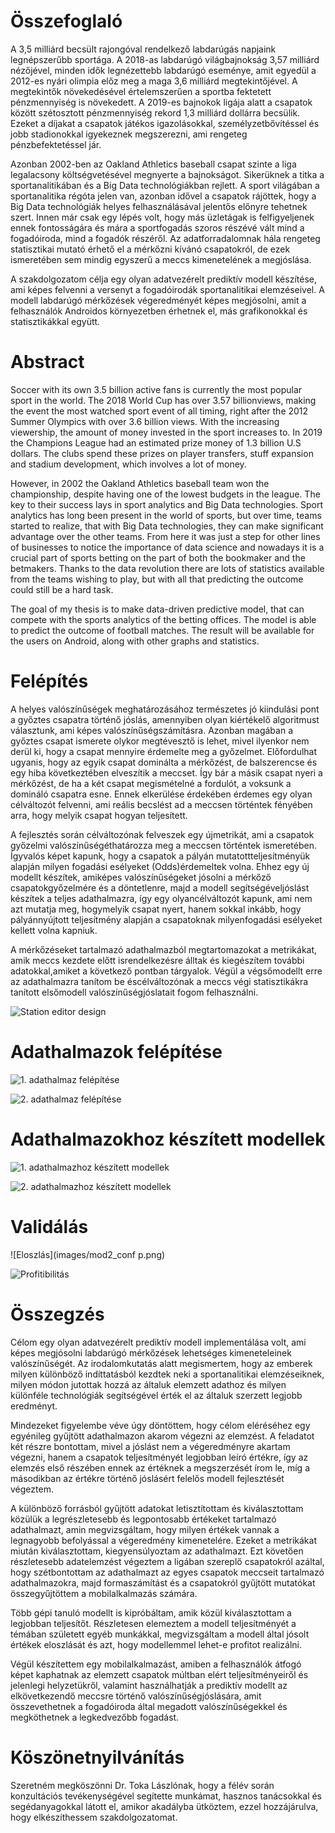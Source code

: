 # Összefoglaló


A 3,5 milliárd becsült rajongóval rendelkező labdarúgás napjaink legnépszerűbb sportága. A 2018-as labdarúgó világbajnokság 3,57 milliárd nézőjével, minden idők legnézettebb labdarúgó eseménye, amit egyedül a 2012-es nyári olimpia előz meg a maga 3,6 milliárd megtekintőjével. A megtekintők növekedésével értelemszerűen a sportba fektetett pénzmennyiség is növekedett. A 2019-es bajnokok ligája alatt a csapatok között szétosztott pénzmennyiség rekord 1,3 milliárd dollárra becsülik. Ezeket a díjakat a csapatok játékos igazolásokkal, személyzetbővítéssel és jobb stadionokkal igyekeznek megszerezni, ami rengeteg pénzbefektetéssel jár.

Azonban 2002-ben az Oakland Athletics baseball csapat szinte a liga legalacsony költségvetésével megnyerte a bajnokságot. Sikerüknek a titka a sportanalitikában és a Big Data technológiákban rejlett. A sport világában a sportanalitika régóta jelen van, azonban idővel a csapatok rájöttek, hogy a Big Data technológiák helyes felhasználásával jelentős előnyre tehetnek szert. Innen már csak egy lépés volt, hogy más üzletágak is felfigyeljenek ennek fontosságára és mára a sportfogadás szoros részévé vált mind a fogadóiroda, mind a fogadók részéről. Az adatforradalomnak hála rengeteg statisztikai mutató érhető el a mérkőzni kívánó csapatokról, de ezek ismeretében sem mindig egyszerű a meccs kimenetelének a megjóslása.

A szakdolgozatom célja egy olyan adatvezérelt prediktív modell készítése, ami képes felvenni a versenyt a fogadóirodák sportanalitikai elemzéseivel. A modell labdarúgó mérkőzések végeredményét képes megjósolni, amit a felhasználók Androidos környezetben érhetnek el, más grafikonokkal és statisztikákkal együtt.



# Abstract
Soccer with its own 3.5 billion active fans is currently the most popular sport in the world. The 2018 World Cup has over 3.57 billionviews, making the event the most watched sport event of all timing, right after the 2012 Summer Olympics with over 3.6 billion views. With the increasing viewership, the amount of money invested in the sport increases to. In 2019 the Champions League had an estimated prize money of 1.3 billion U.S dollars. The clubs spend these prizes on player transfers, stuff expansion and stadium development, which involves a lot of money.

However, in 2002 the Oakland Athletics baseball team won the championship, despite having one of the lowest budgets in the league. The key to their success lays in sport analytics and Big Data technologies. Sport analytics has long been present in the world of sports, but over time, teams started to realize, that with Big Data technologies, they can make significant advantage over the other teams. From here it was just a step for other lines of businesses to notice the importance of data science and nowadays it is a crucial part of sports betting on the part of both the bookmaker and the betmakers. Thanks to the data revolution there are lots of statistics available from the teams wishing to play, but with all that predicting the outcome could still be a hard task.

The goal of my thesis is to make data-driven predictive model, that can compete with the sports analytics of the betting offices. The model is able to predict the outcome of football matches. The result will be available for the users on Android, along with other graphs and statistics.
# Felépítés

A helyes valószínűségek meghatározásához természetes jó kiindulási pont a győztes csapatra történő jóslás, amennyiben olyan kiértékelő algoritmust választunk, ami képes valószínűségszámításra. Azonban magában a győztes csapat ismerete olykor megtévesztő is lehet, mivel ilyenkor nem derül ki, hogy a csapat mennyire érdemelte meg a győzelmet. Előfordulhat ugyanis, hogy az egyik csapat dominálta a mérkőzést, de balszerencse és egy hiba következtében elveszítik a meccset. Így bár a másik csapat nyeri a mérkőzést, de ha a két csapat megismételné a fordulót, a voksunk a domináló csapatra esne. Ennek elkerülése érdekében érdemes egy olyan célváltozót felvenni, ami reális becslést ad a meccsen történtek fényében arra, hogy melyik csapat hogyan teljesített.

A fejlesztés során célváltozónak felveszek egy újmetrikát, ami a csapatok győzelmi valószínűségéthatározza meg a meccsen történtek ismeretében. Ígyvalós képet kapunk, hogy a csapatok a pályán mutatottteljesítményük alapján milyen fogadási esélyeket (Odds)érdemeltek volna. Ehhez egy új modellt készítek, amiképes valószínűségeket jósolni a mérkőző csapatokgyőzelmére és a döntetlenre, majd a modell segítségéveljóslást készítek a teljes adathalmazra, így egy olyancélváltozót kapunk, ami nem azt mutatja meg, hogymelyik csapat nyert, hanem sokkal inkább, hogy pályánnyújtott teljesítmény alapján a csapatoknak milyenfogadási esélyeket kellett volna kapniuk.

A mérkőzéseket tartalmazó adathalmazból megtartomazokat a metrikákat, amik meccs kezdete előtt isrendelkezésre álltak és kiegészítem további adatokkal,amiket a következő pontban tárgyalok. Végül a végsőmodellt erre az adathalmazra tanítom be éscélváltozónak a meccs végi statisztikákra tanított elsőmodell valószínűségjóslatait fogom felhasználni.

![Station editor design](images/magy.png)

# Adathalmazok felépítése
![1. adathalmaz felépítése](images/scrapelaliga.PNG)

![2. adathalmaz felépítése](images/scrapefifa.PNG)

# Adathalmazokhoz készített modellek

![1. adathalmazhoz készített modellek](images/mod1ered.png)

![2. adathalmazhoz készített modellek](images/mod2ered.png)


# Validálás

![Eloszlás](images/mod2_conf p.png)

![Profitibilitás](images/mod2_profit.png)

# Összegzés
Célom egy olyan adatvezérelt prediktív modell implementálása volt, ami képes megjósolni labdarúgó mérkőzések lehetséges kimeneteleinek valószínűségét. Az irodalomkutatás alatt megismertem, hogy az emberek milyen különböző indíttatásból kezdtek neki a sportanalitikai elemzéseiknek, milyen módon jutottak hozzá az általuk elemzett adathoz és milyen különféle technológiák segítségével érték el az általuk szerzett legjobb eredményt. 

Mindezeket figyelembe véve úgy döntöttem, hogy célom eléréséhez egy egyénileg gyűjtött adathalmazon akarom végezni az elemzést. A feladatot két részre bontottam, mivel a jóslást nem a végeredményre akartam végezni, hanem a csapatok teljesítményét legjobban leíró értékre, így az elemzés első részében ennek az értéknek a megszerzését írom le, míg a másodikban az értékre történő jóslásért felelős modell fejlesztését végeztem.   

A különböző forrásból gyűjtött adatokat letisztítottam és kiválasztottam közülük a legrészletesebb és legpontosabb értékeket tartalmazó adathalmazt, amin megvizsgáltam, hogy milyen értékek vannak a legnagyobb befolyással a végeredmény kimenetelére. Ezeket a metrikákat miután kiválasztottam, kiegyensúlyoztam az adathalmazt. Ezt követően részletesebb adatelemzést végeztem a ligában szereplő csapatokról azáltal, hogy szétbontottam az adathalmazt az egyes csapatok meccseit tartalmazó adathalmazokra, majd formaszámítást és a csapatokról gyűjtött mutatókat összegyűjtöttem a mobilalkalmazás számára. 

Több gépi tanuló modellt is kipróbáltam, amik közül kiválasztottam a legjobban teljesítőt. Részletesen elemeztem a modell teljesítményét a témában született egyéb munkákkal, megvizsgáltam a modell által jósolt értékek eloszlását és azt, hogy modellemmel lehet-e profitot realizálni.

Végül készítettem egy mobilalkalmazást, amiben a felhasználók átfogó képet kaphatnak az elemzett csapatok múltban elért teljesítményeiről és jelenlegi helyzetükről, valamint használhatják a prediktív modellt az elkövetkezendő meccsre történő valószínűségjóslására, amit összevethetnek a fogadóiroda által megadott valószínűségekkel és megköthetnek a legkedvezőbb fogadást.

# Köszönetnyilvánítás

Szeretném megköszönni Dr. Toka Lászlónak, hogy a félév során konzultációs tevékenységével segítette munkámat, hasznos tanácsokkal és segédanyagokkal látott el, amikor akadályba ütköztem, ezzel hozzájárulva, hogy elkészíthessem szakdolgozatomat. 